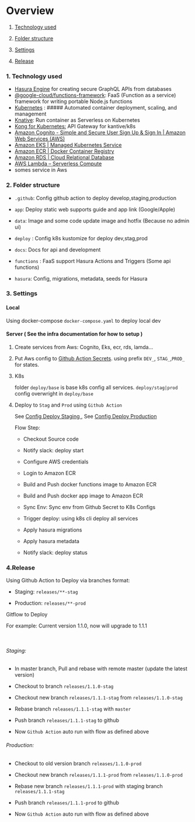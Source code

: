 # Overview

1. [Technology used](#1-technology-used)

2. [Folder structure](#2-folder-structure)

3. [Settings](#2-Settings)

4. [Release](#3-Release)

### 1. Technology used

- [Hasura Engine](https://hasura.io/) for creating secure GraphQL APIs from databases
- [@google-cloud/functions-framework](https://github.com/GoogleCloudPlatform/functions-framework-nodejs): FaaS (Function as a service) framework for writing portable Node.js functions
- [Kubernetes](https://kubernetes.io/) : ##### Automated container deployment, scaling, and management
- [Knative](https://knative.dev/): Run container as Serverless on Kubernetes
- [Kong for Kubernetes:](https://github.com/Kong/kubernetes-ingress-controller) API Gateway for kantive/k8s
- [Amazon Cognito - Simple and Secure User Sign Up &amp; Sign In | Amazon Web Services (AWS)](https://aws.amazon.com/cognito/?nc1=h_ls)
- [Amazon EKS | Managed Kubernetes Service](https://aws.amazon.com/eks/?whats-new-cards.sort-by=item.additionalFields.postDateTime&whats-new-cards.sort-order=desc&eks-blogs.sort-by=item.additionalFields.createdDate&eks-blogs.sort-order=desc)
- [Amazon ECR | Docker Container Registry](https://aws.amazon.com/ecr)
- [Amazon RDS | Cloud Relational Database ](https://aws.amazon.com/rds)
- [AWS Lambda – Serverless Compute](https://aws.amazon.com/lambda/?nc2=h_ql_prod_serv_lbd)
- somes service in Aws

### 2. Folder structure

- `.github`: Config github action to deploy develop,staging,production

- `app`: Deploy static web supports guide and app link (Google/Apple)

- `data`:  Image and some code update image and hotfix (Because no admin ui)

- `deploy` : Config k8s kustomize for deploy dev,stag,prod

- `docs`: Docs for api and development

- `functions` : FaaS support Hasura Actions and Triggers (Some api functions)

- `hasura`: Config, migrations, metadata, seeds for Hasura

### 3. Settings

#### Local

Using docker-compose `docker-compose.yaml` to deploy local dev

#### Server ( See the infra documentation for how to setup )

1. Create services from Aws:  Cognito, Eks, ecr, rds, lamda...

2. Put Aws config to [Github Action Secrets](https://github.com/kaiser-kitchen/loyalty-point-backend/settings/secrets/actions). using prefix `DEV_`, `STAG_`,`PROD_` for states.

3. K8s 
   
   folder `deploy/base` is base k8s config all services. `deploy/stag|prod` config overwright in `deploy/base`

4. Deploy to `Stag` and `Prod` using `Github Action` 
   
   See [Config Deploy Staging ](../.github/workflows/deploy-staging.yml) , See [Config Deploy Production](../.github/workflows/deploy-production.yml)
   
   Flow Step: 
   
   - Checkout Source code
   
   - Notify slack: deploy start
   
   - Configure AWS credentials
   
   - Login to Amazon ECR
   
   - Build and Push docker functions image to Amazon ECR
   
   - Build and Push docker app image to Amazon ECR
   
   - Sync Env: Sync env from Github Secret to K8s Configs
   
   - Trigger deploy:  using k8s cli deploy all services
   
   - Apply hasura migrations
   
   - Apply hasura metadata
   
   - Notify slack: deploy status 

### 4.Release

Using Github Action to Deploy via branches format: 

- Staging: `releases/**-stag`

- Production: `releases/**-prod`

Gitflow to Deploy

For example: Current version 1.1.0, now will upgrade to 1.1.1

   

###### Staging:

- In master branch, Pull and rebase with remote master (update the latest version)

- Checkout to branch `releases/1.1.0-stag`

- Checkout new branch `releases/1.1.1-stag` from `releases/1.1.0-stag`

- Rebase branch `releases/1.1.1-stag` with `master`

- Push branch `releases/1.1.1-stag` to github

- Now `Github Action` auto run with flow as defined above



###### Production:

- Checkout to old version branch `releases/1.1.0-prod`

- Checkout new branch `releases/1.1.1-prod` from `releases/1.1.0-prod`

- Rebase new branch `releases/1.1.1-prod` with staging branch `releases/1.1.1-stag`

- Push branch `releases/1.1.1-prod` to github

- Now `Github Action` auto run with flow as defined above
